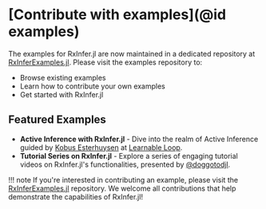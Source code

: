# [Contribute with examples](@id examples)

The examples for RxInfer.jl are now maintained in a dedicated repository at [RxInferExamples.jl](https://reactivebayes.github.io/RxInferExamples.jl/). Please visit the examples repository to:
- Browse existing examples
- Learn how to contribute your own examples
- Get started with RxInfer.jl

## Featured Examples

- **Active Inference with RxInfer.jl** - Dive into the realm of Active Inference guided by [Kobus Esterhuysen](https://www.linkedin.com/in/kobusesterhuysen/) at [Learnable Loop](https://learnableloop.com/#category=RxInfer).
- **Tutorial Series on RxInfer.jl** - Explore a series of engaging tutorial videos on RxInfer.jl's functionalities, presented by [@doggotodjl](https://www.youtube.com/@doggodotjl/search?query=RxInfer).

!!! note 
    If you're interested in contributing an example, please visit the [RxInferExamples.jl](https://reactivebayes.github.io/RxInferExamples.jl/) repository. We welcome all contributions that help demonstrate the capabilities of RxInfer.jl!
